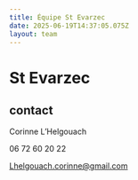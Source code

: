 ```yaml
---
title: Équipe St Evarzec 
date: 2025-06-19T14:37:05.075Z
layout: team
---
```


# St Evarzec 



## contact 

Corinne L’Helgouach

06 72 60 20 22

Lhelgouach.corinne@gmail.com

